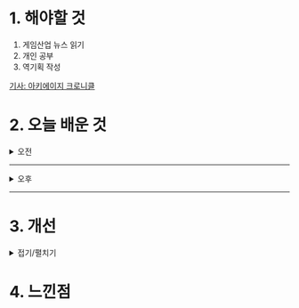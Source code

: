
# 1. 해야할 것

1. 게임산업 뉴스 읽기 
2. 개인 공부  
3. 역기획 작성

[기사: 아키에이지 크로니클](https://www.gamemeca.com/view.php?gid=1753487)

# 2. 오늘 배운 것

<details>
<summary>오전</summary>

## 오늘의 뉴스
### 아키에이지 크로니클
![image](https://github.com/user-attachments/assets/7ef3d5c6-8f96-4dbd-b962-54fd9bcc77a7)

MMORPG는 성공만 하면 엄청난 이득을 가져다주는 장르이기에 대형 게임사가 항상 시도하는 것 같다.\
나는 로스트아크를 정말 재밌게 즐긴 사람중 하나이기에 이 부분은 인정을 안할 수가 없다. 사실이니까

옛날에 아키에이지의 엄청난 자유도 때문에 한번쯤 해보고 싶은 게임이라고 생각은 했었지만 접근하기가 어렵다? 사람들이 너무 많다?\
이런 이슈로 플레이하지 않았다.\
하지만 이번에 나오는 크로니클은 그래픽도 마음에 들고 한번 해보고 싶게 만드는 영상 때문에 꼭 플레이해보고 싶다.

</details>

****

<details>
<summary>오후</summary>


</details>

****


# 3. 개선


<details>
<summary>접기/펼치기</summary>


</details>



# 4. 느낀점


